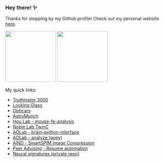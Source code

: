 ### Hey there! ✨
Thanks for stopping by my Github profile! Check out my personal website <a href = "https://crasgaitis.github.io/"> here</a>.

<img src = "https://github-readme-stats-eight-theta.vercel.app/api?username=crasgaitis&show_icons=true&theme=radical&include_all_commits=true&count_private=true" height='160'> <img src = "https://github-readme-stats.vercel.app/api/top-langs/?username=crasgaitis&hide_progress=true&theme=radical" height='160'>

My quick links:
- <a href = "https://github.com/crasgaitis/truthinators"> Truthinator 3000 </a>
- <a href = "https://github.com/crasgaitis/looking-glass"> Looking Glass </a>
- <a href = "https://github.com/crasgaitis/opticars"> Opticars </a>
- <a href = "https://github.com/crasgaitis/astro.munch"> AstroMunch </a>
- <a href = "https://github.com/Hou-Lab-CSHL/mouse-fe-analysis/tree/main"> Hou Lab - mouse-fe-analysis </a>
- <a href = "https://github.com/Noble-Lab/2023_catraz_twinc-cis/tree/main">Noble Lab TwinC </a>
- <a href = "https://github.com/aolabNeuro/brain-python-interface"> AOLab - brain-python-interface </a>
- <a href = "https://github.com/aolabNeuro/analyze"> AOLab - analyze (aopy)
- <a href = "https://github.com/users/camilolaiton/projects/1/views/1"> AIND - SmartSPIM Image Compression </a>
- <a href = "https://github.com/crasgaitis/resume-book-automation"> Peer Advising - Resume automation </a>
- <a href = "https://github.com/crasgaitis/neural_signatures"> Neural signatures (private repo) </a>

<!--
**crasgaitis/crasgaitis** is a ✨ _special_ ✨ repository because its `README.md` (this file) appears on your GitHub profile.

Here are some ideas to get you started:

- 🔭 I’m currently working on ...
- 🌱 I’m currently learning ...
- 👯 I’m looking to collaborate on ...
- 🤔 I’m looking for help with ...
- 💬 Ask me about ...
- 📫 How to reach me: ...
- 😄 Pronouns: ...
- ⚡ Fun fact: ...
-->

